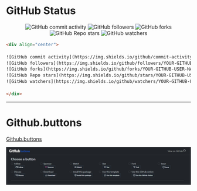 # GitHub Status

<div align="center">
  
![GitHub commit activity](https://img.shields.io/github/commit-activity/t/philipmello/philipmello?style=for-the-badge&logo=github&logoSize=auto&labelColor=%238000ff&color=%23bf00ff)
![GitHub followers](https://img.shields.io/github/followers/philipmello?style=for-the-badge&labelColor=%2300bfff&color=%23bf00ff)
![GitHub forks](https://img.shields.io/github/forks/philipmello/philipmello?style=for-the-badge&labelColor=%2300bfff&color=%23bf00ff)
![GitHub Repo stars](https://img.shields.io/github/stars/philipmello/philipmello?style=for-the-badge&labelColor=%23bf00ff)
![GitHub watchers](https://img.shields.io/github/watchers/philipmello/philipmello?style=for-the-badge&labelColor=%23bf00ff)
  
</div>

```html
<div align="center">

![GitHub commit activity](https://img.shields.io/github/commit-activity/t/YOUR-GITHUB-USER-NAME/REPOSITORY?style=for-the-badge&logo=github&logoSize=auto&labelColor=%238000ff&color=%23bf00ff)
![GitHub followers](https://img.shields.io/github/followers/YOUR-GITHUB-USER-NAME?style=for-the-badge&labelColor=%2300bfff&color=%23bf00ff)
![GitHub forks](https://img.shields.io/github/forks/YOUR-GITHUB-USER-NAME/REPOSITORY?style=for-the-badge&labelColor=%2300bfff&color=%23bf00ff)
![GitHub Repo stars](https://img.shields.io/github/stars/YOUR-GITHUB-USER-NAME/REPOSITORY?style=for-the-badge&labelColor=%23bf00ff)
![GitHub watchers](https://img.shields.io/github/watchers/YOUR-GITHUB-USER-NAME/REPOSITORY?style=for-the-badge&labelColor=%23bf00ff)

</div>
```

---
# Github.buttons
[Github.buttons](https://buttons.github.io/)

![Github.buttons](/media/github/github-buttons-img01.jpg)




